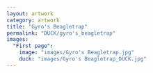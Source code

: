 ```yaml
---
layout: artwork
category: artwork
title: "Gyro's Beagletrap"
permalink: "DUCK/gyro's_beagletrap"
images:
  "First page":
    image: "images/Gyro's Beagletrap.jpg"
    duck: "images/Gyro's Beagletrap_DUCK.jpg"
---
```

